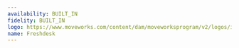 ```yaml
---
availability: BUILT_IN
fidelity: BUILT_IN
logo: https://www.moveworks.com/content/dam/moveworksprogram/v2/logos/integration-logos/fresh-desk-integration-logo-primary.svg
name: Freshdesk
---
```

